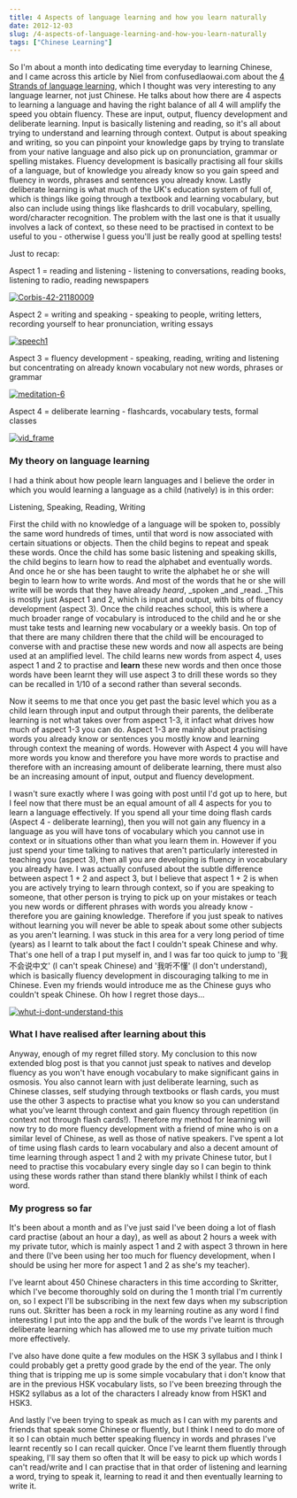 ```yaml
---
title: 4 Aspects of language learning and how you learn naturally
date: 2012-12-03
slug: /4-aspects-of-language-learning-and-how-you-learn-naturally
tags: ["Chinese Learning"]
---
```


So I'm about a month into dedicating time everyday to learning Chinese, and I came across this article by Niel from confusedlaowai.com about the [4 Strands of language learning](http://confusedlaowai.com/2012/06/four-strands-language-learning/), which I thought was very interesting to any language learner, not just Chinese. He talks about how there are 4 aspects to learning a language and having the right balance of all 4 will amplify the speed you obtain fluency. These are input, output, fluency development and deliberate learning. Input is basically listening and reading, so it's all about trying to understand and learning through context. Output is about speaking and writing, so you can pinpoint your knowledge gaps by trying to translate from your native language and also pick up on pronunciation, grammar or spelling mistakes. Fluency development is basically practising all four skills of a language, but of knowledge you already know so you gain speed and fluency in words, phrases and sentences you already know. Lastly deliberate learning is what much of the UK's education system of full of, which is things like going through a textbook and learning vocabulary, but also can include using things like flashcards to drill vocabulary, spelling, word/character recognition. The problem with the last one is that it usually involves a lack of context, so these need to be practised in context to be useful to you - otherwise I guess you'll just be really good at spelling tests!

Just to recap:

Aspect 1 = reading and listening - listening to conversations, reading books, listening to radio, reading newspapers

[![](http://old.jefflau.net/wp-content/uploads/2012/12/Corbis-42-21180009.jpg "Corbis-42-21180009")](Corbis-42-21180009.jpg)

Aspect 2 = writing and speaking - speaking to people, writing letters, recording yourself to hear pronunciation, writing essays

[![](http://old.jefflau.net/wp-content/uploads/2012/12/speech1.jpg "speech1")](speech1.jpg)

Aspect 3 = fluency development - speaking, reading, writing and listening but concentrating on already known vocabulary not new words, phrases or grammar

[![](http://old.jefflau.net/wp-content/uploads/2012/12/meditation-6.jpg "meditation-6")](meditation-6.jpg)

Aspect 4 = deliberate learning - flashcards, vocabulary tests, formal classes

[![](http://old.jefflau.net/wp-content/uploads/2012/12/vid_frame.jpg "vid_frame")](vid_frame.jpg)

### My theory on language learning

I had a think about how people learn languages and I believe the order in which you would learning a language as a child (natively) is in this order:

Listening, Speaking, Reading, Writing

First the child with no knowledge of a language will be spoken to, possibly the same word hundreds of times, until that word is now associated with certain situations or objects. Then the child begins to repeat and speak these words. Once the child has some basic listening and speaking skills, the child begins to learn how to read the alphabet and eventually words. And once he or she has been taught to write the alphabet he or she will begin to learn how to write words. And most of the words that he or she will write will be words that they have already _heard_, _spoken _and _read. _This is mostly just Aspect 1 and 2, which is input and output, with bits of fluency development (aspect 3). Once the child reaches school, this is where a much broader range of vocabulary is introduced to the child and he or she must take tests and learning new vocabulary or a weekly basis. On top of that there are many children there that the child will be encouraged to converse with and practise these new words and now all aspects are being used at an amplified level. The child learns new words from aspect 4, uses aspect 1 and 2 to practise and **learn** these new words and then once those words have been learnt they will use aspect 3 to drill these words so they can be recalled in 1/10 of a second rather than several seconds.

Now it seems to me that once you get past the basic level which you as a child learn through input and output through their parents, the deliberate learning is not what takes over from aspect 1-3, it infact what drives how much of aspect 1-3 you can do. Aspect 1-3 are mainly about practising words you already know or sentences you mostly know and learning through context the meaning of words. However with Aspect 4 you will have more words you know and therefore you have more words to practise and therefore with an increasing amount of deliberate learning, there must also be an increasing amount of input, output and fluency development.

I wasn't sure exactly where I was going with post until I'd got up to here, but I feel now that there must be an equal amount of all 4 aspects for you to learn a language effectively. If you spend all your time doing flash cards (Aspect 4 - deliberate learning), then you will not gain any fluency in a language as you will have tons of vocabulary which you cannot use in context or in situations other than what you learn them in. However if you just spend your time talking to natives that aren't particularly interested in teaching you (aspect 3), then all you are developing is fluency in vocabulary you already have. I was actually confused about the subtle difference between aspect 1 + 2 and aspect 3, but I believe that aspect 1 + 2 is when you are actively trying to learn through context, so if you are speaking to someone, that other person is trying to pick up on your mistakes or teach you new words or different phrases with words you already know - therefore you are gaining knowledge. Therefore if you just speak to natives without learning you will never be able to speak about some other subjects as you aren't learning. I was stuck in this area for a very long period of time (years) as I learnt to talk about the fact I couldn't speak Chinese and why. That's one hell of a trap I put myself in, and I was far too quick to jump to '我不会说中文' (I can't speak Chinese) and '我听不懂' (I don't understand), which is basically fluency development in discouraging talking to me in Chinese. Even my friends would introduce me as the Chinese guys who couldn't speak Chinese. Oh how I regret those days...

[![](http://old.jefflau.net/wp-content/uploads/2012/12/whut-i-dont-understand-this.jpg "whut-i-dont-understand-this")](whut-i-dont-understand-this.jpg)

### What I have realised after learning about this

Anyway, enough of my regret filled story. My conclusion to this now extended blog post is that you cannot just speak to natives and develop fluency as you won't have enough vocabulary to make significant gains in osmosis. You also cannot learn with just deliberate learning, such as Chinese classes, self studying through textbooks or flash cards, you must use the other 3 aspects to practise what you know so you can understand what you've learnt through context and gain fluency through repetition (in context not through flash cards!). Therefore my method for learning will now try to do more fluency development with a friend of mine who is on a similar level of Chinese, as well as those of native speakers. I've spent a lot of time using flash cards to learn vocabulary and also a decent amount of time learning through aspect 1 and 2 with my private Chinese tutor, but I need to practise this vocabulary every single day so I can begin to think using these words rather than stand there blankly whilst I think of each word.

### My progress so far

It's been about a month and as I've just said I've been doing a lot of flash card practise (about an hour a day), as well as about 2 hours a week with my private tutor, which is mainly aspect 1 and 2 with aspect 3 thrown in here and there (I've been using her too much for fluency development, when I should be using her more for aspect 1 and 2 as she's my teacher).

I've learnt about 450 Chinese characters in this time according to Skritter, which I've become thoroughly sold on during the 1 month trial I'm currently on, so I expect I'll be subscribing in the next few days when my subscription runs out. Skritter has been a rock in my learning routine as any word I find interesting I put into the app and the bulk of the words I've learnt is through deliberate learning which has allowed me to use my private tuition much more effectively.

I've also have done quite a few modules on the HSK 3 syllabus and I think I could probably get a pretty good grade by the end of the year. The only thing that is tripping me up is some simple vocabulary that i don't know that are in the previous HSK vocabulary lists, so I've been breezing through the HSK2 syllabus as a lot of the characters I already know from HSK1 and HSK3.

And lastly I've been trying to speak as much as I can with my parents and friends that speak some Chinese or fluently, but I think I need to do more of it so I can obtain much better speaking fluency in words and phrases I've learnt recently so I can recall quicker. Once I've learnt them fluently through speaking, I'll say them so often that It will be easy to pick up which words I can't read/write and I can practise that in that order of listening and learning a word, trying to speak it, learning to read it and then eventually learning to write it.